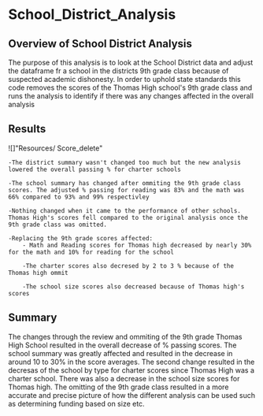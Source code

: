 # School_District_Analysis

## Overview of School District Analysis
The purpose of this analysis is to look at the School District data and adjust the dataframe fr a school in the districts 9th grade class because of suspected academic dishonesty. In order to uphold state standards this code removes the scores of the Thomas High school's 9th grade class and runs the analysis to identify if there was any changes affected in the overall analysis

## Results

![]"Resources/ Score_delete"


    -The district summary wasn't changed too much but the new analysis lowered the overall passing % for charter schools 

    -The school summary has changed after ommiting the 9th grade class scores. The adjusted % passing for reading was 83% and the math was 66% compared to 93% and 99% respectivley

    -Nothing changed when it came to the performance of other schools. Thomas High's scores fell compared to the original analysis once the 9th grade class was omitted.

    -Replacing the 9th grade scores affected:
        - Math and Reading scores for Thomas high decreased by nearly 30% for the math and 10% for reading for the school

        -The charter scores also decresed by 2 to 3 % because of the Thomas high ommit

        -The school size scores also decreased because of Thomas high's scores

 




## Summary

The changes through the review and ommiting of the 9th grade Thomas High School resulted in the overall decrease of % passing scores. The school summary was greatly affected and resulted in the decrease in around 10 to 30% in the score averages. The second change resulted in the decresas of the school by type for charter scores since Thomas High was a charter school. There was also a decrease in the school size scores for Thomas high. The omitting of the 9th grade class resulted in a more accurate and precise picture of how the different analysis can be used such as determining funding based on size etc.


   
